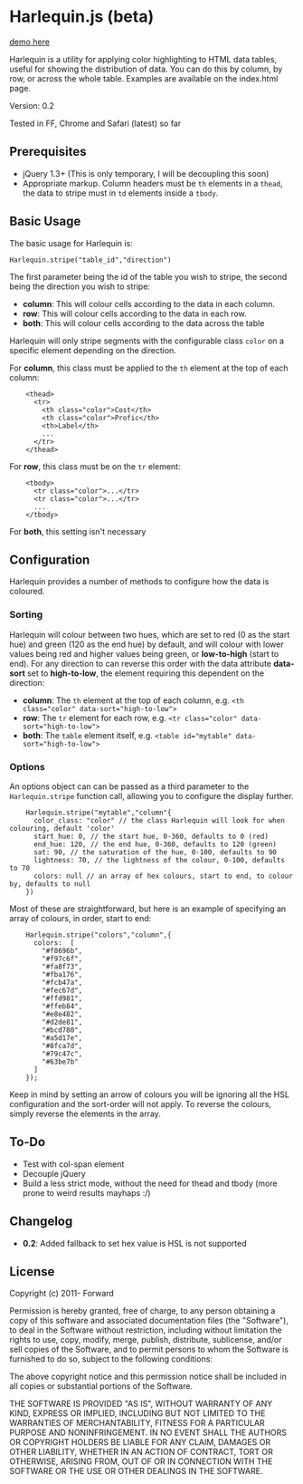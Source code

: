 # Harlequin.js (beta) 

[demo here](http://redroot.github.com/harlequin/)

Harlequin is a utility for applying color highlighting to HTML data tables, useful for showing the distribution of data. You can do this by column, by row, or across the whole table. Examples are available on the index.html page.

Version: 0.2

Tested in FF, Chrome and Safari (latest) so far

## Prerequisites

* jQuery 1.3+ (This is only temporary, I will be decoupling this soon)
* Appropriate markup. Column headers must be `th` elements in a `thead`, the data to stripe must in `td` elements inside a `tbody`. 

## Basic Usage

The basic usage for Harlequin is:

    Harlequin.stripe("table_id","direction")
    
The first parameter being the id of the table you wish to stripe, the second being the direction you wish to stripe:

* __column__: This will colour cells according to the data in each column.
* __row__: This will colour cells according to the data in each row.
* __both__: This will colour cells according to the data across the table
  
Harlequin will only stripe segments with the configurable class `color` on a specific element depending on the direction.

For __column__, this class must be applied to the `th` element at the top of each column:

        <thead>
          <tr>
            <th class="color">Cost</th>
            <th class="color">Profic</th>
            <th>Label</th>
            ...
          </tr>
        </thead>
        
For __row__, this class must be on the `tr` element:

        <tbody>
          <tr class="color">...</tr>
          <tr class="color">...</tr>
          ...
        </tbody>

For __both__, this setting isn't necessary

## Configuration

Harlequin provides a number of methods to configure how the data is coloured.

### Sorting

Harlequin will colour between two hues, which are set to red (0 as the start hue) and green (120 as the end hue) by default, and will colour with lower values being red and higher values being green, or __low-to-high__ (start to end). For any direction to can reverse this order with the data attribute __data-sort__ set to __high-to-low__, the element requiring this dependent on the direction:

* __column__: The `th` element at the top of each column, e.g. `<th class="color" data-sort="high-to-low">`
* __row__: The `tr` element for each row, e.g. `<tr class="color" data-sort="high-to-low">`
* __both__: The `table` element itself, e.g. `<table id="mytable" data-sort="high-to-low">`

### Options

An options object can can be passed as a third parameter to the `Harlequin.stripe` function call, allowing you to configure the display further.

        Harlequin.stripe("mytable","column"{
          color_class: "color" // the class Harlequin will look for when colouring, default 'color'
          start_hue: 0, // the start hue, 0-360, defaults to 0 (red)
          end_hue: 120, // the end hue, 0-360, defaults to 120 (green)
          sat: 90, // the saturation of the hue, 0-100, defaults to 90
          lightness: 70, // the lightness of the colour, 0-100, defaults to 70
          colors: null // an array of hex colours, start to end, to colour by, defaults to null
        })
        
Most of these are straightforward, but here is an example of specifying an array of colours, in order, start to end:

        Harlequin.stripe("colors","column",{
          colors:  [
            "#f8696b",
            "#f97c6f",
            "#fa8f73",
            "#fba176",
            "#fcb47a",
            "#fec67d",
            "#ffd981",
            "#ffeb84",
            "#e8e482",
            "#d2de81",
            "#bcd780",
            "#a5d17e",
            "#8fca7d",
            "#79c47c",
            "#63be7b"
          ]
        });
        
Keep in mind by setting an arrow of colours you will be ignoring all the HSL configuration and the sort-order will not apply. To reverse the colours, simply reverse the elements in the array.

## To-Do

* Test with col-span element
* Decouple jQuery
* Build a less strict mode, without the need for thead and tbody (more prone to weird results mayhaps :/)

## Changelog

* __0.2__: Added fallback to set hex value is HSL is not supported

## License

Copyright (c) 2011- Forward

Permission is hereby granted, free of charge, to any person obtaining a copy
of this software and associated documentation files (the "Software"), to deal
in the Software without restriction, including without limitation the rights
to use, copy, modify, merge, publish, distribute, sublicense, and/or sell
copies of the Software, and to permit persons to whom the Software is
furnished to do so, subject to the following conditions:

The above copyright notice and this permission notice shall be included in
all copies or substantial portions of the Software.

THE SOFTWARE IS PROVIDED "AS IS", WITHOUT WARRANTY OF ANY KIND, EXPRESS OR
IMPLIED, INCLUDING BUT NOT LIMITED TO THE WARRANTIES OF MERCHANTABILITY,
FITNESS FOR A PARTICULAR PURPOSE AND NONINFRINGEMENT. IN NO EVENT SHALL THE
AUTHORS OR COPYRIGHT HOLDERS BE LIABLE FOR ANY CLAIM, DAMAGES OR OTHER
LIABILITY, WHETHER IN AN ACTION OF CONTRACT, TORT OR OTHERWISE, ARISING FROM,
OUT OF OR IN CONNECTION WITH THE SOFTWARE OR THE USE OR OTHER DEALINGS IN
THE SOFTWARE.